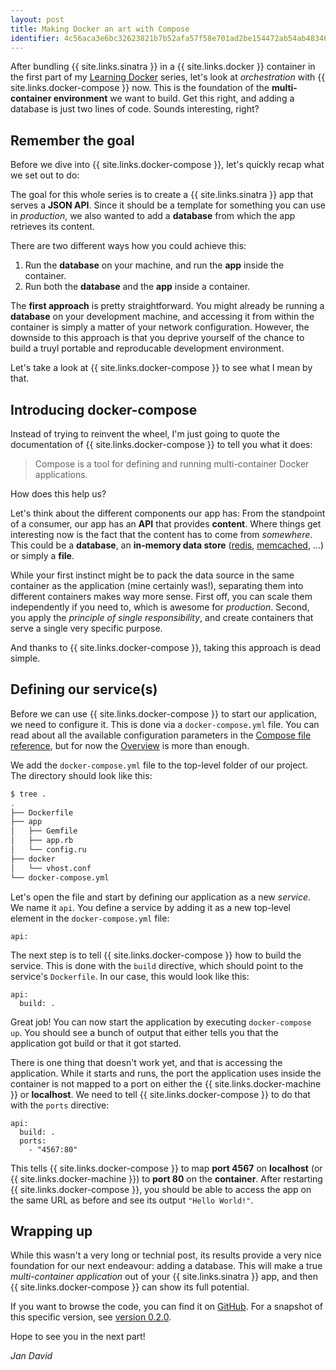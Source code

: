 ```yaml
---
layout: post
title: Making Docker an art with Compose
identifier: 4c56aca3e6bc32623821b7b52afa57f58e701ad2be154472ab54ab4834647d1e
---
```


After bundling {{ site.links.sinatra }} in a {{ site.links.docker }} container
in the first part of my
[Learning Docker](http://coding.jandavid.de/2016/01/17/learning-docker/) series,
let's look at _orchestration_ with {{ site.links.docker-compose }} now. This is
the foundation of the **multi-container environment** we want to build. Get this
right, and adding a database is just two lines of code. Sounds interesting,
right?

## Remember the goal

Before we dive into {{ site.links.docker-compose }}, let's quickly recap what we
set out to do:

The goal for this whole series is to create a {{ site.links.sinatra }} app that
serves a **JSON API**. Since it should be a template for something you can use
in _production_, we also wanted to add a **database** from which the app
retrieves its content.

There are two different ways how you could achieve this:

1. Run the **database** on your machine, and run the **app** inside the
   container.
2. Run both the **database** and the **app** inside a container.

The **first approach** is pretty straightforward. You might already be running a
**database** on your development machine, and accessing it from within the
container is simply a matter of your network configuration. However, the
downside to this approach is that you deprive yourself of the chance to build a
truyl portable and reproducable development environment.

Let's take a look at {{ site.links.docker-compose }} to see what I mean by that.

## Introducing docker-compose

Instead of trying to reinvent the wheel, I'm just going to quote the
documentation of {{ site.links.docker-compose }} to tell you what it does:

> Compose is a tool for defining and running multi-container Docker
> applications.

How does this help us?

Let's think about the different components our app has: From the standpoint of a
consumer, our app has an **API** that provides **content**. Where things get
interesting now is the fact that the content has to come from _somewhere_. This
could be a **database**, an **in-memory data store** ([redis](http://redis.io),
[memcached](http://memcached.org), ...) or simply a **file**.

While your first instinct might be to pack the data source in the same container
as the application (mine certainly was!), separating them into different
containers makes way more sense. First off, you can scale them independently if
you need to, which is awesome for _production_. Second, you apply the _principle
of single responsibility_, and create containers that serve a single very
specific purpose.

And thanks to {{ site.links.docker-compose }}, taking this approach is dead
simple.

## Defining our service(s)

Before we can use {{ site.links.docker-compose }} to start our application, we
need to configure it. This is done via a `docker-compose.yml` file. You can read
about all the available configuration parameters in the
[Compose file reference](https://docs.docker.com/compose/compose-file/), but for
now the [Overview](https://docs.docker.com/compose/#overview-of-docker-compose)
is more than enough.

We add the `docker-compose.yml` file to the top-level folder of our project.
The directory should look like this:

```bash
$ tree .
.
├── Dockerfile
├── app
│   ├── Gemfile
│   ├── app.rb
│   └── config.ru
├── docker
│   └── vhost.conf
└── docker-compose.yml
```

Let's open the file and start by defining our application as a new _service_. We
name it `api`. You define a service by adding it as a new top-level element in
the `docker-compose.yml` file:

```docker
api:
```

The next step is to tell {{ site.links.docker-compose }} how to build the
service. This is done with the `build` directive, which should point to the
service's `Dockerfile`. In our case, this would look like this:

```docker
api:
  build: .
```

Great job! You can now start the application by executing `docker-compose up`.
You should see a bunch of output that either tells you that the application got
build or that it got started.

There is one thing that doesn't work yet, and that is accessing the application.
While it starts and runs, the port the application uses inside the container is
not mapped to a port on either the {{ site.links.docker-machine }} or
**localhost**. We need to tell {{ site.links.docker-compose }} to do that with
the `ports` directive:

```docker
api:
  build: .
  ports:
    - "4567:80"
```

This tells {{ site.links.docker-compose }} to map **port 4567** on **localhost**
(or {{ site.links.docker-machine }}) to **port 80** on the **container**. After
restarting {{ site.links.docker-compose }}, you should be able to access the app
on the same URL as before and see its output `"Hello World!"`.

## Wrapping up

While this wasn't a very long or technial post, its results provide a very nice
foundation for our next endeavour: adding a database. This will make a true
_multi-container application_ out of your {{ site.links.sinatra }} app, and then
{{ site.links.docker-compose }} can show its full potential.

If you want to browse the code, you can find it on
[GitHub](https://github/jdno/docker-sinatra-api). For a snapshot of this
specific version, see [version 0.2.0](https://github.com/jdno/docker-sinatra-api/tree/0.2.0).

Hope to see you in the next part!

_Jan David_
